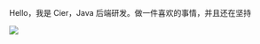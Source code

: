 Hello，我是 Cier，Java 后端研发。做一件喜欢的事情，并且还在坚持

![](https://github-readme-stats.vercel.app/api?username=liuenci&show_icons=true&theme=default&hide=prs,contribs)
